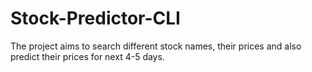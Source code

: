 # Stock-Predictor-CLI
The project aims to search different stock names, their prices and also predict their prices for next 4-5 days. 
